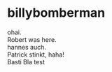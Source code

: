 billybomberman
==============
ohai.<br>
Robert was here.<br>
hannes auch.<br>
Patrick stinkt, haha!<br>
Basti Bla test